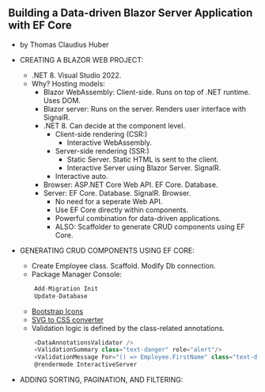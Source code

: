 ## Building a Data-driven Blazor Server Application with EF Core
-  by Thomas Claudius Huber

- CREATING A BLAZOR WEB PROJECT:
    - .NET 8. Visual Studio 2022.
    - Why? Hosting models:
        - Blazor WebAssembly: Client-side. Runs on top of .NET runtime. Uses DOM.
        - Blazor server: Runs on the server. Renders user interface with SignalR.
        - .NET 8. Can decide at the component level.
            - Client-side rendering (CSR:)
                - Interactive WebAssembly.
            - Server-side rendering (SSR:)
                - Static Server. Static HTML is sent to the client.
                - Interactive Server using Blazor Server. SignalR.
            - Interactive auto.
        - Browser: ASP.NET Core Web API. EF Core. Database.
        - Server: EF Core. Database. SignalR. Browser.
            - No need for a seperate Web API.
            - Use EF Core directly within components.
            - Powerful combination for data-driven applications.
            - ALSO: Scaffolder to generate CRUD components using EF Core.

- GENERATING CRUD COMPONENTS USING EF CORE:
    - Create Employee class. Scaffold. Modify Db connection.
    - Package Manager Console:
    ```javascript
        Add-Migration Init
        Update-Database
    ```
    - [Bootstrap Icons](https://icons.getbootstrap.com/)
    - [SVG to CSS converter](https://www.svgbackgrounds.com/tools/svg-to-css/)
    - Validation logic is defined by the class-related annotations.
    ```javascript
        <DataAnnotationsValidator />
        <ValidationSummary class="text-danger" role="alert"/>
        <ValidationMessage For="() => Employee.FirstName" class="text-danger" />
        @rendermode InteractiveServer
    ```

- ADDING SORTING, PAGINATION, AND FILTERING:
